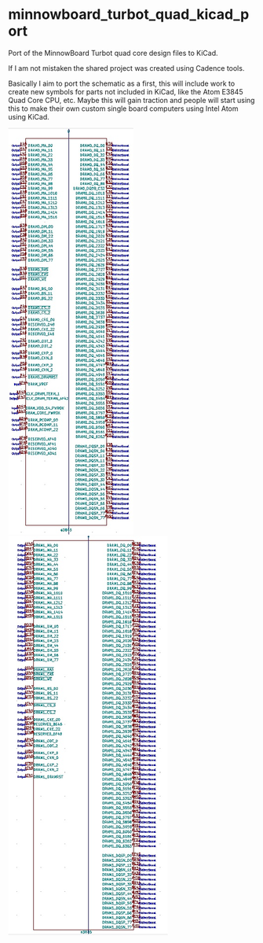 # minnowboard_turbot_quad_kicad_port
Port of the MinnowBoard Turbot quad core design files to KiCad. 
 
If I am not mistaken the shared project was created using Cadence tools.  

Basically I aim to port the schematic as a first, this will include work to create new symbols for parts not included in KiCad, like the Atom E3845 Quad Core CPU, etc. 
Maybe this will gain traction and people will start using this to make their own custom single board computers using Intel Atom using KiCad. 


![alt tag](/screenshot.jpg)
![alt tag](/screenshot_2.jpg)

